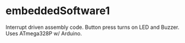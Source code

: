 # embeddedSoftware1
Interrupt driven assembly code.  Button press turns on LED and Buzzer. Uses ATmega328P w/ Arduino.  
